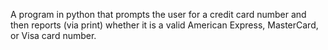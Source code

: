 A program in python that prompts the user for a credit card number and then reports (via print) whether it is a valid American Express, MasterCard, or Visa card number.
